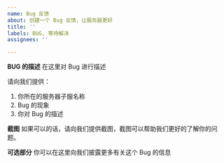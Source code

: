 ```yaml
---
name: Bug 反馈
about: 创建一个 Bug 反馈，让服务器更好
title: ''
labels: BUG, 等待解决
assignees: ''

---
```


**BUG 的描述**
在这里对 Bug 进行描述

请向我们提供：
1. 你所在的服务器子服名称
2. Bug 的现象
3. 你对 Bug 的描述

**截图**
如果可以的话，请向我们提供截图，截图可以帮助我们更好的了解你的问题。

**可选部分**
你可以在这里向我们披露更多有关这个 Bug 的信息
